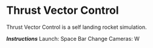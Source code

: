 # Thrust Vector Control
 Thrust Vector Control is a self landing rocket simulation.
 
 ***Instructions***
 Launch: Space Bar
 Change Cameras: W
